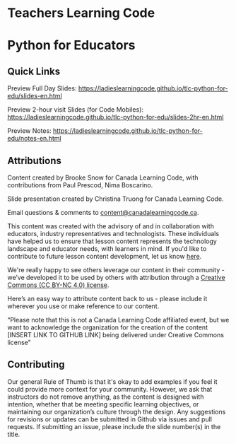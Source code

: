 # Teachers Learning Code
# Python for Educators

## Quick Links

Preview Full Day Slides: https://ladieslearningcode.github.io/tlc-python-for-edu/slides-en.html

Preview 2-hour visit Slides (for Code Mobiles): https://ladieslearningcode.github.io/tlc-python-for-edu/slides-2hr-en.html

Preview Notes: https://ladieslearningcode.github.io/tlc-python-for-edu/notes-en.html

## Attributions
Content created by Brooke Snow for Canada Learning Code, with contributions from Paul Prescod, Nima Boscarino.

Slide presentation created by Christina Truong for Canada Learning Code.

Email questions & comments to [content@canadalearningcode.ca](mailto:content@canadalearningcode.ca).

This content was created with the advisory of and in collaboration with educators, industry representatives and technologists. These individuals have helped us to ensure that lesson content represents the technology landscape and educator needs, with learners in mind. If you'd like to contribute to future lesson content development, let us know [here](https://docs.google.com/forms/d/e/1FAIpQLSfJ8NSMKVAmzpdn3EAymxCbDDz3XZPxyDdmtQ87GECuvXzzDQ/viewform).

We're really happy to see others leverage our content in their community - we’ve developed it to be used by others with attribution through a [Creative Commons (CC BY-NC 4.0) license](https://creativecommons.org/licenses/by-nc/4.0/).

Here’s an easy way to attribute content back to us - please include it wherever you use or make reference to our content.

“Please note that this is not a Canada Learning Code affiliated event, but we want to acknowledge the organization for the creation of the content [INSERT LINK TO GITHUB LINK] being delivered under Creative Commons license"

## Contributing

Our general Rule of Thumb is that it's okay to add examples if you feel it could provide more context for your community. However, we ask that instructors do not remove anything, as the content is designed with intention, whether that be meeting specific learning objectives, or maintaining our organization’s culture through the design.  Any suggestions for revisions or updates can be submitted in Github via issues and pull requests. If submitting an issue, please include the slide number(s) in the title.
